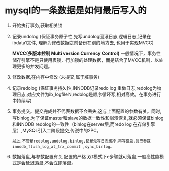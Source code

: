 # mysql的一条数据是如何最后写入的

1. 开始执行事务,获取相关锁

2. 记录undolog (保证事务原子性,先写undolog回滚日志,逻辑日志,记录在ibdata1文件, 理解为修改数据之前备份在别的地方去, 也用于实现MVCC)
    
    **MVCC(多版本控制 Multi version Currency Control)**
    一般情况下，事务性储存引擎不是只使用表锁，行加锁的处理数据，而是结合了MVCC机制，以处理更多的并发问题。
    
3. 修改数据,在内存中修改 (未提交,属于脏事务)

4. 记录redolog (保证事务持久性,INNODB记录redo log 重做日志,redolog为物理日志,对应文件为ib_logfileN,redolog是顺序循环写,相对高效。在事务进行中持续写)

5. 事务提交。提交完成并不代表数据不会丢失,这与上面配置的参数有关。同时,写binlog,为了保证master和slave的数据一致性和崩溃恢复,就必须保证binlog和INNODB redolog的一致性（binlog在server层,而redo log 在存储引擎层）,MySQL引入二阶段提交,传说中的2PC。

    ```
    以上,不管是redolog,undolog,binlog,都是先写日志缓冲,再写磁盘,对应参数innodb_flush_log_at_trx_commit ,sync_binlog。
    ```

6. 数据落盘,与参数配置有关,配置的严格 双1模式下e步骤就可落盘,一般高性能模式是会延迟落盘,不会立即落盘。
